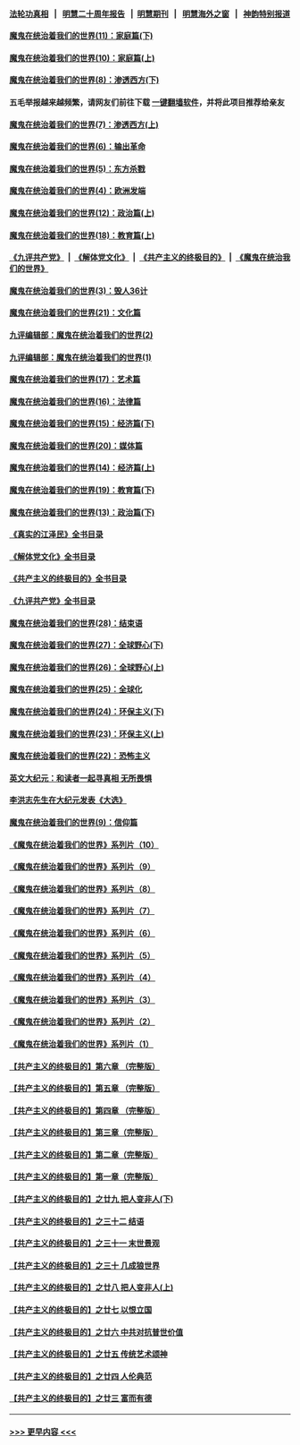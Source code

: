 #### [法轮功真相](https://github.com/gfw-breaker/truth/blob/master/README.md?t=0) &nbsp;&nbsp;|&nbsp;&nbsp; [明慧二十周年报告](https://github.com/gfw-breaker/mh-reports/blob/master/README.md?t=0) &nbsp;&nbsp;|&nbsp;&nbsp;[明慧期刊](https://github.com/gfw-breaker/mh-qikan) &nbsp;&nbsp;|&nbsp;&nbsp; [明慧海外之窗](https://github.com/gfw-breaker/mh-news/blob/master/README.md?t=0) &nbsp;&nbsp;|&nbsp;&nbsp; [神韵特别报道](https://github.com/gfw-breaker/mh-news/blob/master/shenyun.md?t=0)
#### [魔鬼在统治着我们的世界(11)：家庭篇(下)](../pages/nsc422/n10440961.md?t=12050000) 
#### [魔鬼在统治着我们的世界(10)：家庭篇(上)](../pages/nsc422/n10435448.md?t=12050000) 
#### [魔鬼在统治着我们的世界(8)：渗透西方(下)](../pages/nsc422/n10429603.md?t=12050000) 
#### 五毛举报越来越频繁，请网友们前往下载 [一键翻墙软件](https://github.com/gfw-breaker/ssr-accounts)，并将此项目推荐给亲友
#### [魔鬼在统治着我们的世界(7)：渗透西方(上)](../pages/nsc422/n10426013.md?t=12050000) 
#### [魔鬼在统治着我们的世界(6)：输出革命](../pages/nsc422/n10421536.md?t=12050000) 
#### [魔鬼在统治着我们的世界(5)：东方杀戮](../pages/nsc422/n10417707.md?t=12050000) 
#### [魔鬼在统治着我们的世界(4)：欧洲发端](../pages/nsc422/n10414890.md?t=12050000) 
#### [魔鬼在统治着我们的世界(12)：政治篇(上)](../pages/nsc422/n10444576.md?t=12050000) 
#### [魔鬼在统治着我们的世界(18)：教育篇(上)](../pages/nsc422/n10526970.md?t=12050000) 
#### [《九评共产党》](https://github.com/begood0513/9ping.md/blob/master/README.md) &nbsp;|&nbsp; [《解体党文化》](../../../../jtdwh.md/blob/master/README.md)  &nbsp;|&nbsp; [《共产主义的终极目的》](../../../../gczydzjmd.md/blob/master/README.md) &nbsp;|&nbsp; [《魔鬼在统治我们的世界》](../../../../mgztzwmdsj.md/blob/master/README.md) 
#### [魔鬼在统治着我们的世界(3)：毁人36计](../pages/nsc422/n10411583.md?t=12050000) 
#### [魔鬼在统治着我们的世界(21)：文化篇](../pages/nsc422/n10597706.md?t=12050000) 
#### [九评编辑部：魔鬼在统治着我们的世界(2)](../pages/nsc422/n10410036.md?t=12050000) 
#### [九评编辑部：魔鬼在统治着我们的世界(1)](../pages/nsc422/n10406825.md?t=12050000) 
#### [魔鬼在统治着我们的世界(17)：艺术篇](../pages/nsc422/n10499093.md?t=12050000) 
#### [魔鬼在统治着我们的世界(16)：法律篇](../pages/nsc422/n10485969.md?t=12050000) 
#### [魔鬼在统治着我们的世界(15)：经济篇(下)](../pages/nsc422/n10469975.md?t=12050000) 
#### [魔鬼在统治着我们的世界(20)：媒体篇](../pages/nsc422/n10586579.md?t=12050000) 
#### [魔鬼在统治着我们的世界(14)：经济篇(上)](../pages/nsc422/n10457370.md?t=12050000) 
#### [魔鬼在统治着我们的世界(19)：教育篇(下)](../pages/nsc422/n10564808.md?t=12050000) 
#### [魔鬼在统治着我们的世界(13)：政治篇(下)](../pages/nsc422/n10448270.md?t=12050000) 
#### [《真实的江泽民》全书目录](../pages/nsc422/n13721399.md?t=12050000) 
#### [《解体党文化》全书目录](../pages/nsc422/n13721157.md?t=12050000) 
#### [《共产主义的终极目的》全书目录](../pages/nsc422/n13721048.md?t=12050000) 
#### [《九评共产党》全书目录](../pages/nsc422/n13708085.md?t=12050000) 
#### [魔鬼在统治着我们的世界(28)：结束语](../pages/nsc422/n10936246.md?t=12050000) 
#### [魔鬼在统治着我们的世界(27)：全球野心(下)](../pages/nsc422/n10928319.md?t=12050000) 
#### [魔鬼在统治着我们的世界(26)：全球野心(上)](../pages/nsc422/n10900318.md?t=12050000) 
#### [魔鬼在统治着我们的世界(25)：全球化](../pages/nsc422/n10788205.md?t=12050000) 
#### [魔鬼在统治着我们的世界(24)：环保主义(下)](../pages/nsc422/n10695307.md?t=12050000) 
#### [魔鬼在统治着我们的世界(23)：环保主义(上)](../pages/nsc422/n10688613.md?t=12050000) 
#### [魔鬼在统治着我们的世界(22)：恐怖主义](../pages/nsc422/n10614727.md?t=12050000) 
#### [英文大纪元：和读者一起寻真相 无所畏惧](../pages/nsc422/n12542027.md?t=12050000) 
#### [李洪志先生在大纪元发表《大选》](../pages/nsc422/n12534746.md?t=12050000) 
#### [魔鬼在统治着我们的世界(9)：信仰篇](../pages/nsc422/n10432159.md?t=12050000) 
#### [《魔鬼在统治着我们的世界》系列片（10）](../pages/nsc422/n12292670.md?t=12050000) 
#### [《魔鬼在统治着我们的世界》系列片（9）](../pages/nsc422/n12290859.md?t=12050000) 
#### [《魔鬼在统治着我们的世界》系列片（8）](../pages/nsc422/n12287445.md?t=12050000) 
#### [《魔鬼在统治着我们的世界》系列片（7）](../pages/nsc422/n12283425.md?t=12050000) 
#### [《魔鬼在统治着我们的世界》系列片（6）](../pages/nsc422/n12282314.md?t=12050000) 
#### [《魔鬼在统治着我们的世界》系列片（5）](../pages/nsc422/n12281419.md?t=12050000) 
#### [《魔鬼在统治着我们的世界》系列片（4）](../pages/nsc422/n12274024.md?t=12050000) 
#### [《魔鬼在统治着我们的世界》系列片（3）](../pages/nsc422/n12271322.md?t=12050000) 
#### [《魔鬼在统治着我们的世界》系列片（2）](../pages/nsc422/n12269049.md?t=12050000) 
#### [《魔鬼在统治着我们的世界》系列片（1）](../pages/nsc422/n12267575.md?t=12050000) 
#### [【共产主义的终极目的】第六章 （完整版）](../pages/nsc422/n11428913.md?t=12050000) 
#### [【共产主义的终极目的】第五章 （完整版）](../pages/nsc422/n11428912.md?t=12050000) 
#### [【共产主义的终极目的】第四章 （完整版）](../pages/nsc422/n11428907.md?t=12050000) 
#### [【共产主义的终极目的】第三章（完整版）](../pages/nsc422/n11428848.md?t=12050000) 
#### [【共产主义的终极目的】第二章（完整版）](../pages/nsc422/n11428831.md?t=12050000) 
#### [【共产主义的终极目的】第一章（完整版）](../pages/nsc422/n11417651.md?t=12050000) 
#### [【共产主义的终极目的】之廿九 把人变非人(下)](../pages/nsc422/n11344140.md?t=12050000) 
#### [【共产主义的终极目的】之三十二 结语](../pages/nsc422/n11360535.md?t=12050000) 
#### [【共产主义的终极目的】之三十一 末世景观](../pages/nsc422/n11351129.md?t=12050000) 
#### [【共产主义的终极目的】之三十 几成狼世界](../pages/nsc422/n11348280.md?t=12050000) 
#### [【共产主义的终极目的】之廿八 把人变非人(上)](../pages/nsc422/n11340492.md?t=12050000) 
#### [【共产主义的终极目的】之廿七 以恨立国](../pages/nsc422/n11336944.md?t=12050000) 
#### [【共产主义的终极目的】之廿六 中共对抗普世价值](../pages/nsc422/n11324785.md?t=12050000) 
#### [【共产主义的终极目的】之廿五 传统艺术颂神](../pages/nsc422/n11296396.md?t=12050000) 
#### [【共产主义的终极目的】之廿四 人伦典范](../pages/nsc422/n11296397.md?t=12050000) 
#### [【共产主义的终极目的】之廿三 富而有德](../pages/nsc422/n11283598.md?t=12050000) 

----
#### [ >>> 更早内容 <<< ](../indexes/nsc422-earlier.md)
